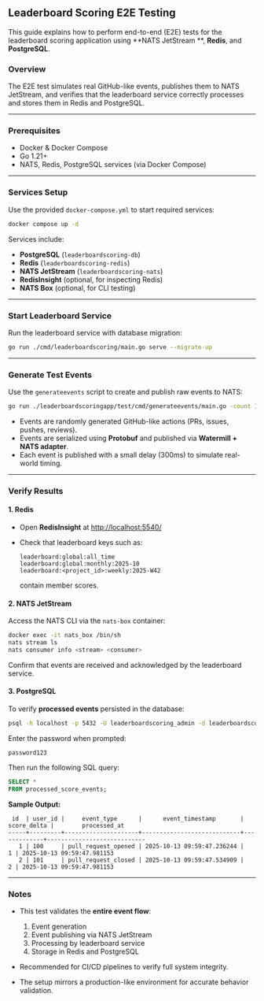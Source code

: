 ## Leaderboard Scoring E2E Testing

This guide explains how to perform end-to-end (E2E) tests for the leaderboard scoring application using **NATS JetStream
**, **Redis**, and **PostgreSQL**.

### Overview

The E2E test simulates real GitHub-like events, publishes them to NATS JetStream, and verifies that the leaderboard
service correctly processes and stores them in Redis and PostgreSQL.

---

### Prerequisites

* Docker & Docker Compose
* Go 1.21+
* NATS, Redis, PostgreSQL services (via Docker Compose)

---

### Services Setup

Use the provided `docker-compose.yml` to start required services:

```bash
docker compose up -d
```

Services include:

* **PostgreSQL** (`leaderboardscoring-db`)
* **Redis** (`leaderboardscoring-redis`)
* **NATS JetStream** (`leaderboardscoring-nats`)
* **RedisInsight** (optional, for inspecting Redis)
* **NATS Box** (optional, for CLI testing)

---

### Start Leaderboard Service

Run the leaderboard service with database migration:

```bash
go run ./cmd/leaderboardscoring/main.go serve --migrate-up
```

---

### Generate Test Events

Use the `generateevents` script to create and publish raw events to NATS:

```bash
go run ./leaderboardscoringapp/test/cmd/generateevents/main.go -count 100 -topic raw_events
```

* Events are randomly generated GitHub-like actions (PRs, issues, pushes, reviews).
* Events are serialized using **Protobuf** and published via **Watermill + NATS adapter**.
* Each event is published with a small delay (300ms) to simulate real-world timing.

---

### Verify Results

#### 1. Redis

* Open **RedisInsight** at [http://localhost:5540/](http://localhost:5540/)
* Check that leaderboard keys such as:

  ```
  leaderboard:global:all_time
  leaderboard:global:monthly:2025-10
  leaderboard:<project_id>:weekly:2025-W42
  ```

  contain member scores.

#### 2. NATS JetStream

Access the NATS CLI via the `nats-box` container:

```bash
docker exec -it nats_box /bin/sh
nats stream ls
nats consumer info <stream> <consumer>
```

Confirm that events are received and acknowledged by the leaderboard service.

#### 3. PostgreSQL

To verify **processed events** persisted in the database:

```bash
psql -h localhost -p 5432 -U leaderboardscoring_admin -d leaderboardscoring_db
```

Enter the password when prompted:

```
password123
```

Then run the following SQL query:

```sql
SELECT *
FROM processed_score_events;
```

**Sample Output:**

```
 id  | user_id |     event_type      |      event_timestamp       | score_delta |        processed_at
-----+---------+---------------------+----------------------------+-------------+----------------------------
   1 | 100     | pull_request_opened | 2025-10-13 09:59:47.236244 |           1 | 2025-10-13 09:59:47.981153
   2 | 101     | pull_request_closed | 2025-10-13 09:59:47.534909 |           2 | 2025-10-13 09:59:47.981153
```

---

### Notes

* This test validates the **entire event flow**:

    1. Event generation
    2. Event publishing via NATS JetStream
    3. Processing by leaderboard service
    4. Storage in Redis and PostgreSQL
* Recommended for CI/CD pipelines to verify full system integrity.
* The setup mirrors a production-like environment for accurate behavior validation.
